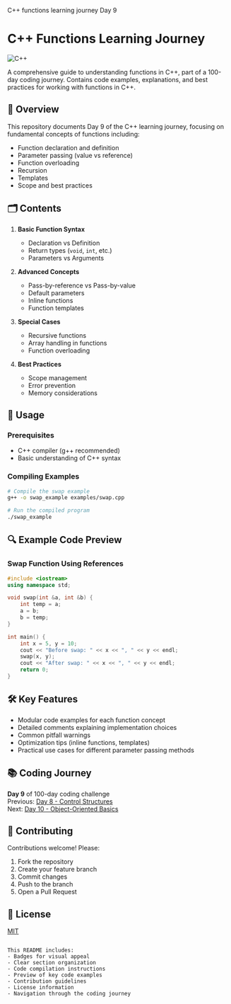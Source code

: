 C++ functions learning journey Day 9
# C++ Functions Learning Journey

![C++](https://img.shields.io/badge/C++-00599C?style=for-the-badge&logo=c%2B%2B&logoColor=white)

A comprehensive guide to understanding functions in C++, part of a 100-day coding journey. Contains code examples, explanations, and best practices for working with functions in C++.

## 📖 Overview

This repository documents Day 9 of the C++ learning journey, focusing on fundamental concepts of functions including:
- Function declaration and definition
- Parameter passing (value vs reference)
- Function overloading
- Recursion
- Templates
- Scope and best practices

## 🗂 Contents

1. **Basic Function Syntax**
   - Declaration vs Definition
   - Return types (`void`, `int`, etc.)
   - Parameters vs Arguments

2. **Advanced Concepts**
   - Pass-by-reference vs Pass-by-value
   - Default parameters
   - Inline functions
   - Function templates

3. **Special Cases**
   - Recursive functions
   - Array handling in functions
   - Function overloading

4. **Best Practices**
   - Scope management
   - Error prevention
   - Memory considerations

## 🚀 Usage

### Prerequisites
- C++ compiler (g++ recommended)
- Basic understanding of C++ syntax

### Compiling Examples
```bash
# Compile the swap example
g++ -o swap_example examples/swap.cpp

# Run the compiled program
./swap_example
```

## 🔍 Example Code Preview

### Swap Function Using References
```cpp
#include <iostream>
using namespace std;

void swap(int &a, int &b) {
    int temp = a;
    a = b;
    b = temp;
}

int main() {
    int x = 5, y = 10;
    cout << "Before swap: " << x << ", " << y << endl;
    swap(x, y);
    cout << "After swap: " << x << ", " << y << endl;
    return 0;
}
```

## 🛠 Key Features
- Modular code examples for each function concept
- Detailed comments explaining implementation choices
- Common pitfall warnings
- Optimization tips (inline functions, templates)
- Practical use cases for different parameter passing methods

## 📚 Coding Journey
**Day 9** of 100-day coding challenge  
Previous: [Day 8 - Control Structures](link-to-day8)  
Next: [Day 10 - Object-Oriented Basics](link-to-day10)

## 🤝 Contributing
Contributions welcome! Please:
1. Fork the repository
2. Create your feature branch
3. Commit changes
4. Push to the branch
5. Open a Pull Request

## 📜 License
[MIT](https://choosealicense.com/licenses/mit/)

```

This README includes:
- Badges for visual appeal
- Clear section organization
- Code compilation instructions
- Preview of key code examples
- Contribution guidelines
- License information
- Navigation through the coding journey
```
